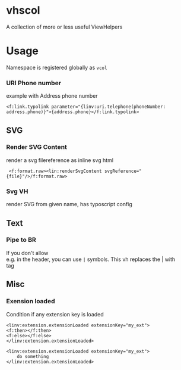 # vhscol
A collection of more or less useful ViewHelpers

# Usage
Namespace is registered globally as `vcol`

### URI Phone number
example with Address phone number
```
<f:link.typolink parameter="{linv:uri.telephone(phoneNumber: address.phone)}">{address.phone}</f:link.typolink>
```

## SVG
### Render SVG Content
render a svg filereference as inline svg html
```
 <f:format.raw><lin:renderSvgContent svgReference="{file}"/>/f:format.raw>
```

### Svg VH
render SVG from given name, has typoscript config

## Text
### Pipe to BR
If you don't allow <br> e.g. in the header, you can use `|` symbols. This vh replaces the | with <br> tag

## Misc
### Exension loaded
Condition if any extension key is loaded
```
<linv:extension.extensionLoaded extensionKey="my_ext">
<f:then></f:then>
<f:else></f:else>
</linv:extension.extensionLoaded>

<linv:extension.extensionLoaded extensionKey="my_ext">
    do something
</linv:extension.extensionLoaded>
```